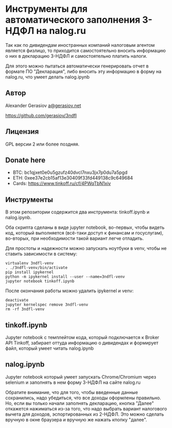 # Инструменты для автоматического заполнения 3-НДФЛ на nalog.ru

Так как по дивидендам иностранных компаний налоговым агентом является физлицо, то приходится самостоятельно вносить информацию о них в декларацию 3-НДФЛ и самостоятельно платить налоги.

Для этого можно пытаться автоматически генерировать отчет в формате ПО "Декларация", либо вносить эту информацию в форму на nalog.ru, что умеет делать nalog.ipynb

## Автор

Alexander Gerasiov <a@gerasiov.net>

https://github.com/gerasiov/3ndfl

## Лицензия 
GPL версии 2 или более поздняя.

## Donate here

* BTC: bc1qjxet0e0u5gzufz40dvcl7nxu3jx7p0du7a5pgd
* ETH: 0xee37e2cb15af13e30409f33fd449138c9c649684
* Cards: https://www.tinkoff.ru/cf/4PWqTbN1xiv


## Инструменты

В этом репозитории содержится два инструмента: tinkoff.ipynb и nalog.ipynb.

Оба скрипта сделаны в виде jupyter notebook, во-первых, чтобы видеть код, который выполняется (всё-таки доступ к финансам и госуслугам), во-вторых, при необходимости такой вариант легче отладить.

Для простоты и надежности можно запускать ноутбуки в venv, чтобы не ставить зависимости в систему:
```
virtualenv 3ndfl-venv
. ./3ndfl-venv/bin/activate
pip install ipykernel
python -m ipykernel install --user --name=3ndfl-venv
jupyter notebook tinkoff.ipynb
```

После окончания работы можно удалить ipykernel и venv:
```
deactivate
jupyter kernelspec remove 3ndfl-venv
rm -rf 3ndfl-venv
```

## tinkoff.ipynb

Jupyter notebook с темплейтом кода, который подключается к Broker API Tinkoff, забирает оттуда информацию о дивидендах и формирует файл, который умеет читать nalog.ipynb

## nalog.ipynb

Jupyter notebook который умеет запускать Chrome/Chromium через selenium и заполнять в нем форму 3-НДФЛ на сайте nalog.ru

Обратите внимание, что для того, чтобы введенные данные сохранились, надо убедиться, что все доходы оформлены правильно. Но, если вы только начали заполнять декларацию, кнопка "Далее" откажется нажиматься из-за того, что надо выбрать вариант налогового вычета для доходов, эспортированных из 2-НДФЛ. Это можно сделать вручную в окне браузера и вручную же нажать кпопку "далее".
